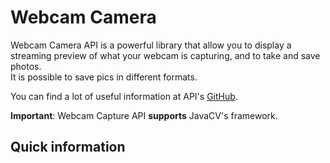 # Webcam Camera

Webcam Camera API is a powerful library that allow you to display a streaming
preview of what your webcam is capturing, and to take and save photos. 
\
It is possible to save pics in different formats.

You can find a lot of useful information at API's [GitHub](https://github.com/sarxos/webcam-capture). 

**Important**: Webcam Capture API **supports** JavaCV's framework.

## Quick information


